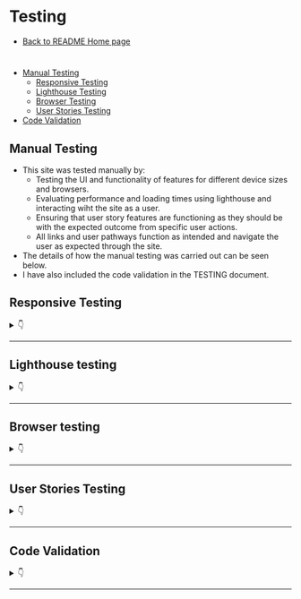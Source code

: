 # Testing
* [Back to README Home page](/README.md)
#
- [Manual Testing](#manual-testing)
    - [Responsive Testing](#responsive-testing)
    - [Lighthouse Testing](#lighthouse-testing)
    - [Browser Testing](#browser-testing)
    - [User Stories Testing](#user-stories-testing)
- [Code Validation](#code-validation)

## **Manual Testing**

* This site was tested manually by:
    - Testing the UI and functionality of features for different device sizes and browsers.
    - Evaluating performance and loading times using lighthouse and interacting wiht the site as a user.
    - Ensuring that user story features are functioning as they should be with the expected outcome from specific user actions.
    - All links and user pathways function as intended and navigate the user as expected through the site.
* The details of how the manual testing was carried out can be seen below.
* I have also included the code validation in the TESTING document.

## Responsive Testing
<details>
<summary>👇</summary>

* Site resonsivity was tested using google chrome DevTools and with my own Galaxy S20 FE.
* The screenshot below shows a list of the devices that were tested via chrome devtools:


    ![responsive](readme/desktop-testing/devtools-responsive-testing.png)

[Back to top](#testing)

* The site was shown to be fully responsive, readable and functional on all of the tested devices.
* The "trekkers" site name navlink in the navbar is set to be hidden in screen sizes under 365px in order to prevent the navbar UI becoming crowded and distorted.
*  In Chrome devtools most mobile screen sizes are still wide enough to display the "trekkers" heading.
* The screens where it is hidden are :
    - Samsung galaxy S8+
    - Galaxy fold
* On my own phone model (Galaxy S20 FE), the "trekkers" navlink heading is hidden.

* Site resposivity was also tested on Amiresponsive as seen in the README.
* Below is a screenshot of the viewport sizes tested on amiresponsive:

 ![amiresponsive](readme/desktop-testing/amiresponsive-viewport-sizes.JPG)

* I also included some screenshots of features in mobile size in the user story testing to show the responsive design. 

[Back to top](#testing)
</details>

- - -
## Lighthouse testing

<details>
<summary>👇</summary>

* Lighthouse testing in chrome DevTools showed an overall performance of 99% and good SEO and Accessibility scores.
* There were some suggestions to improve best practice scores which will be added to the future features for this site.

    ![Lighthouse results](static/readme/testing/lighthouse-testing.JPG)

[Back to top](#testing)
</details>

- - -

## Browser testing

<details>
<summary>👇</summary>

* The site was developped using Google Chrome browser and tested in Firefox and Microsoft Edge.


[Back to top](#testing)
</details>

- - -

## User Stories Testing

<details>
<summary>👇</summary>

The User Stories and features were continuously tested during development and this testing is documented here with screenshots of the features from the deployed site.


### Epic 1: Authentication


<details>
<summary>User Stories test cases</summary>
<br>

#### **User Stories**
1. Sign up: As a **user** I can **create an account** so that I can **access all the site features**
    - Sign up page allows new users to create an account.
    - Handles errors for duplicate username, blank fields or mismatching passwords.
    - Tested all links working as normal. 
    - The link to the sign in page will redirect user to sign in page.
    - If all form fields are valid and user clicks sign up they will be redirected to the sign in page.

    ![sign-up](/readme/desktop-testing/sign-up-page.JPG)
    ![sign-up-existing-user](/readme/desktop-testing/sign-up-form-existing-username-error.JPG)
    ![sign-up-errors](/readme/desktop-testing/sign-up-different-password.JPG)


[Back to top](#testing)

#
2. Sign in: As a **user** I can **login** so that I can **access features only available to logged in users **

    - Sign in page allows users who have created an account to sign in in order to access all the site features.
    - Handles errors for incorrect credentials and blank fields.
    - Tested all links working as normal. 
    - The link to the sign up page will redirect user to sign up page as expected.
    - If all form fields are valid and user clicks sign in, they will be redirected to the homepage.

    ![sign-in](readme/desktop-testing/sign-in-page.JPG)
    ![sign-in-empty-fields](readme/desktop-testing/sign-in-empty-fields.JPG)
    ![sign-in-missing-user](readme/desktop-testing/sign-in-page-missing-username.JPG)
    ![sign-in-blank-password](readme/desktop-testing/sign-in-blank-password.JPG)
    ![sign-in-wrong-credentials](readme/desktop-testing/sign-in-wrong-password.JPG)


[Back to top](#testing)
#

3. Sign out: As a **user** I can **logout** so that I can **exit my account and prevent others from gaining access**
    - The Navbar displays a sign out button to logged in users so that they can sign out from any page in the site.

    ![desktop-logged-out-nav](readme/desktop-testing/logged-in-nav.JPG)

    - When the user clicks the sign out button they are redirected to the home page.
    - Once logged out the Navbar will change to reflect the users ogged out status and provides the links to sign in and sign up.

    ![desktop-logged-out-nav](readme/desktop-testing/logged-out-nav.jpg)


[Back to top](#testing)
#
4. Refreshing access tokens: As a **user** I can **maintain my logged in status for 24 hours** so that I can **easily interact with the app throughout the day**.

    - Unless users click the sign out button, they remain logged in for 24 hours.

[Back to top](#testing)

#

5. Create admin panel: As a **site owner** I can **access the admin panel** so that **I have access to all site features and functionality**.anel can be accessed by those with the superuser credentials.

  - This is a Backend api feature, please see the relevant readme [here](https://github.com/HPCarey/pp5-trekkers-api).

[Back to top](#testing)

6. Create superuser: As a **site owner** I can **create a superuser** so that **I can give admin users access to the admin panel**.

  - This is a Backend api feature, please see the relevant readme [here](https://github.com/HPCarey/pp5-trekkers-api).

[Back to top](#testing)

</details>

- - -

### Epic 2: Navigation


<details>
<summary>User Stories test cases</summary>
<br>

#### **User Stories**
7. As a **user** I can **quickly view my logged in/out status in the navbar** so that I can **decide on my next action**

    - The Navbar displays a home, sign in and sign up link to logged out users so they can choose to interact with the site on a read only basis or sign in/up to access more features
    ![desktop-logged-out-nav](readme/desktop-testing/logged-out-nav.jpg)

    - Once signed in the navbar gives the user access to other actions and pages such as add post, liked posts, feed and the users profile link with their avatar.
    ![desktop-logged-out-nav](readme/desktop-testing/logged-in-nav.JPG)

[Back to top](#testing)
#
8. Routing: As a **user** I can **view the navbar on every page** so that I can **easily navigate through the site**.

    - The Navbar has been tested on every page and in different screen sizes. 
    - The navbar is fully responsive and fully functional.
    - Active navlinks are in green  to help the user know which page they are currently on.
    - When the user hovers over a navlink it will go green like the active navlink to help user know which link their mouse is over.
    - Both the logo and site name act as home navlinks to make it convenient and easy to get back to the home page.

    ![mobile-nav](readme/desktop-testing/mobile-nav-sm.jpg) 
    ![mobile-logged-out](readme/desktop-testing/mobile-nav-logged-out.jpeg) 
    ![mobile-logged-in](readme/desktop-testing/mobile-logged-in-nav-sm.jpg)

[Back to top](#testing)
#

9. Conditional Rendering: As a **logged out user** I can **view sign in and sign up options** so that I can **easily tell whether I am logged in and can log in easily if not**.

    - Already established in test case 7.

[Back to top](#testing)

10. Avatar: As a **logged in user** I can **view my profile link and avatar image on the navbar** so that I can **quickly see that I am logged in”

    - Already established in test case 7.

[Back to top](#testing)

11. Popular profiles list: As a **logged in user** I can **view other user’s profile names and avatars** so that I can **easily identify and follow other users**

    - The popular profiles list is displayed on the right of the screen for desktop users and at the top just under navbar for mobile users.
    - Profile avatars act as links to other users profiles, all these links have been tested and redirect to the correct profiles.

    ![popular-profiles](readme/desktop-testing/popular-profiles.jpg)![mobile-popular-profiles](readme/desktop-testing/mobile-popular-profiles.jpg)

[Back to top](#testing)

</details>

- - -

### Epic 3: Posts


<details>
<summary>User Stories test cases</summary>
<br>

#### **User Stories**
12. Create a post: As a **logged in user** I can **create a new post** so that I can **share my experiences and suggestions for good hikes and walks I’ve been on**.

    - Logged in users have access to the add post form and can create a post about their trail.

         ![add-post-form](readme/desktop-testing/add-post-page.JPG)
    
    - Each add post form handles errors for blank, required fields and for incorrect field values.

        ![add-post-form-errors](readme/desktop-testing/add-post-error-message.JPG) 
        ![add-post-form-errors](readme/desktop-testing/form-field-error.JPG) 
        ![add-post-form-rating-error](readme/desktop-testing/rating-value-error.JPG) 


    - Images over 2mb will throw an error to conserve cloud storage space.
            ![add-post-form-errors](readme/desktop-testing/image-too-large-error.JPG)

    - Once an image has been uploaded to the form a change image utton will appear to allow user to change the image.
        ![add-post-form](readme/desktop-testing/change-image-button-diff-dropdown.JPG)
    - There is a dropdown menu containing 4 choices of difficulty level with the default value set to easy.

        ![difficulty-dropdown](readme/desktop-testing/difficulty-dropdown.jpg)

    - A star rating value is also requires a value of at least 1 out of 5 stars.

        ![add-post-form-end](readme/desktop-testing/end-of-add-post-form.JPG)

    - Once the user clicks create and all fields are valid, the post will be published to the homepage and the user's profile page.
    - Once the user clicks create they are redirected to the post detail page, where they can take further actions related to the post.
    - If the user clicks cancel instead of create, they will be redirected to the home page instead.


[Back to top](#testing)

13. Edit a post: As a **logged in user** I can **edit my post** so that I can **revise my content**

    - Post owners have the ability to edit their posts from the post detail page via the three dot dropdown menu.

        ![edit-post-form](readme/desktop-testing/post-detail-three-dots-sm.jpg)

    - The edit form has all the original values pre-populated in the form fields, with the exception of the star rating value which does not display the stars filled in. 
        - note: the original value is still passed to the edit form and if the user adjusts other values the original rating value will remain, but it is an unsolved bug that the stars don't display the value in the edit form. 
    - The same field errors are handled as in the add post form but as the fields are pre-populated the blank field error only occurs for trail name and country when the user physically deletes the value and leaves them blank. 
    - All fields have been tested to see if the edited value is updated as expected and in each case they pass. 
    - If all form fields are valid and the user clicks save, they are redirected to the post detail again.
    - If the user clicks cancel in this case they will be redirected to the post details page.

    ![edit-post-form](readme/desktop-testing/edit-form.JPG)


[Back to top](#testing)

14. Delete a post: As a **logged in user** I can **delete my post** so that I can **remove content I have posted**

    - Post owners have the ability to delete their posts via the post detail page.
    - Post detail displays a three dot dropdown menu to users who are the post owner.
    - If the user clicks delete the post will be removed from the site and the user will be redirected to whatever page they navigated to the posts detail from, ie. their own profile or the home page.
    - In the Backend API the post model has an ondelete cascade so all comments and likes associated with the post will be deleted.

    ![delete-post-form](readme/desktop-testing/post-detail-three-dots-sm.jpg)


[Back to top](#testing)

15. View all posts: As a **user** I can **view all posts** so that I can **see what trails other users have walked and how they were**

    - All posts are avaialable to be viewed by both logged-in and logged-out users via the home page.

    ![loggged-out-home](readme/desktop-testing/logged-out-home.JPG)


[Back to top](#testing)

16. View post detail: As a **user** I can **view individual post details** so that I can **view other details and comments about the post**

    - All users can view the post detail of individual posts.
    - All users can view the comments under the post and see how many likes the post has. 
    - Only logged in users will have the ability to post a comment or like a post.

        ![loggged-out-post-detail](readme/desktop-testing/logged-out-post-detail.JPG)


[Back to top](#testing)

17. Like a post: As a **logged in user** I can **like a post** so that I can **quickly show my appreciation for another users content**

    - Logged-in users can like posts via the home page, post detail page or their feed.

            
        ![liked-no-results](readme/desktop-testing/liked-no-results.JPG)
        ![liked-after-liking](readme/desktop-testing/liked-after-liking.JPG)

    - Clicking the heart icon will add the post to liked posts and fills in the heart icon with a red color.
    - The likes count for the post will go up by 1.
    - Clicking the heart icon again will remove the post from liked posts and will remove the filled in red colour.
    - The likes count for the post will go down by 1.

        ![unliked-post](readme/desktop-testing/unliked-post.jpeg)

        ![liked-post](readme/desktop-testing/liked-post.jpeg)
    

    - Logged-out users cannot like posts.
    ![log-in-to-like](readme/desktop-testing/log-in-to-like.png)

    - Users cannot like their own posts.

         ![cant-like-own](readme/desktop-testing/cant-like-your-own.png)

[Back to top](#testing)


18. View liked posts: As a **logged in user** I can **view liked posts** so that I can **easily find the posts about trails that interested me**

    - Logged-in users can view their liked posts page to easily find trails they are interested in and want to keep easily accessible by liking.
            
        ![liked-after-liking](readme/desktop-testing/liked-after-liking.JPG)
        ![mobile-liked](readme/desktop-testing/mobile-liked-sm.jpg)


[Back to top](#testing)

19. Search posts: As a **user** I can **search posts** so that I can **find a post by author, trail name or location**

    - The search bar allows users to search for posts by keywords including post author, location, country, trail name, difficulty.
    - It funtcions and displays correclty on all screen sizes, on the homepage, feed and liked page. 
   
      ![search-bar](readme/desktop-testing/search-bar.jpg)
      ![search-bar-mobile](readme/desktop-testing/mobile-popular-profiles.jpg)

     - The search function returns relevant posts as expected according to the user's search words.
        ![search-location](readme/desktop-testing/search-location.JPG)
        ![search-difficulty](readme/desktop-testing/search-difficulty.JPG)


     - User's can also refine the search by using more than one keyword.

        ![search-multiple](readme/desktop-testing/search-multiple-key-words.JPG)

    - If the users search keywords don't match any posts an error message is displayed iinforming the user to adjust the search term. 
            
        ![no-search-results](readme/desktop-testing/search-no-results.JPG)
        


[Back to top](#testing)

</details>

- - -

### Epic 4: Comments

<details>
<summary>User Stories test cases</summary>
<br>

#### **User Stories**
20. Create a comment: As a **user** I can **leave a comment under a post** so that I can **express my opinion and engage with the content and the community**

    - Logged-in users have access to a comment form via the post detail page.
    - Clicking the comment icon underneath a post will redirect the user straight down to the comments form on the post detail page, but the user can also access it by simply clicking on the post and scrolling down manually.

        ![comment-form](readme/desktop-testing/comment-form.JPG)

    - Once a user types something and clicks post in the comment form, the post detail page will display the newly published comment. 

        ![comment-test](readme/desktop-testing/comment-test.JPG)
        ![comment-test-result](readme/desktop-testing/comment-test-result.JPG)

[Back to top](#testing)

21. Comment date: As a **user** I can **see the comment date** so that I can **know how long a go a comment was left**

    - The amount of time since the comment was first created or last updated is published beside the comment to show users how old the comment is.

        ![old-comment](readme/desktop-testing/old-comment.JPG)
        ![updated-comment](readme/desktop-testing/updated-comment.JPG)

[Back to top](#testing)

22. View comments: As a **user** I can **view other comments** so that I can **see what others have said**

    - As mentioned in previous test cases, both logged-in and logged-out users can view comments made by other users under the post. 

        ![logged-out-post-detail](readme/desktop-testing/logged-out-post-detail.JPG)
        ![comment-test-result](readme/desktop-testing/comment-test-result.JPG)

[Back to top](#testing)

23. Edit comments: As a **user** I can **edit my comment** so that I can **revise the information**

    - If the user is the owner of a comment, a three dot dropdown will be displayed in the right hand corner of the published comment.
    - This dropdown menu contains the icon-link to open the edit comment form. 
    ![comment-edit icon](readme/desktop-testing/comment-view.JPG)
    ![edit-comment-form](readme/desktop-testing/edit-comment-form.JPG)
    - If the user makes a change to the comment and clicks the save button, the post detail page will display the updated comment and updated time. 
    - If the user clicks cancel, the post detail page will display the original comment.

        ![old-comment](readme/desktop-testing/old-comment.JPG)
        ![updated-comment](readme/desktop-testing/updated-comment.JPG)

[Back to top](#testing)

24. Delete comments: As a **user** I can **delete my comment** so that I can **remove it from the post**

    - The delete icon is also available to comment owners via the three dot dropdown.
    - If the user clicks the delete icon, the comment is removed from the post detail page and the comments count goes down by 1. 
    ![delete-comment](readme/desktop-testing/delet-comment.JPG)
    ![deleted-comment](readme/desktop-testing/deleted-comment.JPG)

[Back to top](#testing)


</details>

- - -

### Epic 5: Profiles

<details>
<summary>User Stories test cases</summary>
<br>

#### **User Stories**
25. Profile page: As a **user** I can **view another user’s profile page** so that I can **see their posts and their bio**

    - Both logged-in and logged-out users have access to other users' profile pages.
    - Logged-in users will have access to a follow/unfollow button and edit dropdown menu for their own profile. 
        ![profile-logged-out](readme/desktop-testing/profile-logged-out.JPG)
        ![profile-logged-in](readme/desktop-testing/profile-logged-in.JPG)

[Back to top](#testing)

26. User stats: As a **user** I can **see stats via a user profile** so that I can **see how many posts/followers/following they have**

    - The stats on the users profile show how many posts and followers the profile owner has, as well as how many profiles they are following.
    - The followers count goes up by one if the current user clicks follow.
    - The followers count goes down by one if the current user clicks unfollow. 

        ![follow-count](readme/desktop-testing/follow-count.JPG)
        ![unfollow-count](readme/desktop-testing/unfollow-count.JPG)

    - The same applies to the following count if the profile owner follows/unfollows another user, the following count goes up or down in response.

        ![following-count](readme/desktop-testing/folloing-count.JPG)
        ![unfollowing-count](readme/desktop-testing/unfollowing-count.JPG)

    - Similarly, the posts count goes up when a user adds a post and goes down when apost is deleted.
    - If the user has not posted anything, there is a message explaining that the profile owner has no posts.
        
        ![profile-no-posts](readme/desktop-testing/profile-no-posts.JPG)
            
        ![unfollowing-count](readme/desktop-testing/profile-page-with-post.JPG)


[Back to top](#testing)

27. Follow/Unfollow a user: As a **logged in user** I can **follow other users whose content is more relevant or meaningful to me** so that I can **view content filtered by the users I follow**

    - As seen above, logged-in users have access to a follow button so that they can follow users whose content they enjoy.
    -The follow button toggles between follow and unfollow depending on whether the user currently follows the given profile or not. 
    - The posts of profile owners that the current user follows will be added to their feed, so they can easily see when a user they follow posts new content.
    - If the current logged-in user doesn't follow any profiles, their feed will display a message suggesting that they follow a profile. 

        ![feed-no-results](readme/desktop-testing/feed-no-results.JPG)
        
        ![feed-after-following](readme/desktop-testing/feed-after-following.JPG)

[Back to top](#testing)

28. Edit Profile: As a **user** I can **edit my profile** so that I can **update my personal details**

    - If the current logged-in user is the owner of a profile, a three dot dropdown will be displayed in the Profile header
    - This dropdown menu contains the icon-links to edit the profile, change the username and change the password. 

        ![edit-profile-dropdown](readme/desktop-testing/edit-profile-dropdown.JPG)
   
    - The edit profile link will take the user to an edit profile form.

    - The user can add an avatar image and bio via this form.

    ![edit-profile](readme/desktop-testing/edit-profile-form.JPG)

    - Both the image and bio field are optional, if left blank and the user clicks save they will simply be redirected to the their profile page.
    - If they enter values for these fields and click save they will be redirected to their profile page which will now display the new image/bio values. 
    - If the user enters values for these fields and clicks cancel, they will be redirected to the profile page with no changes reflected in the profile.

        ![Filled-profile](readme/desktop-testing/profile-edit-form-filled.JPG)

        ![updated-profile](readme/desktop-testing/profile-no-posts.JPG)

[Back to top](#testing)

29. Update username and password: As a **user** I can **update my username/password** so that I can **make alterations as needed**

    - The three dots dropdown menu "change username" link redirects user to a simple form where they can update their username. 

        ![edit-username](readme/desktop-testing/change-username-form.JPG)

    - If the user clicks save without making any changes, the form throws an error message.

        ![already-username-error](readme/desktop-testing/username-blank.JPG)

    - If the user attempts to use an invalid symbol, a space or more than 150 characters, the form will throw an error message. 

        ![username-error](readme/desktop-testing/change-username-error-too-many-chars.JPG)
        ![username-more-error](readme/desktop-testing/username-error-message.JPG)

    - If the user clicks cancel, whether or not they have made changes to the username, they will be redirected to their profile with no changes to the username.
    - If the user makes a valid change to the username and clicks save, they will be rediredted to their profile page where their username will have been updated.
    - The Profile navlink and popular profiles link will also reflect this change to the username.
    - The user will now be required to sign in with this new username.
    
     ![edited-username](readme/desktop-testing/edited-username.JPG)

    - The three dot dropdown "change password" link redirects user to a simple form where they can update their password. 

     ![password-form](readme/desktop-testing/change-password-form.JPG)

     - If the user inputs passwords that don't match, the form will throw an error.

     ![password-form-error](readme/desktop-testing/edit-password-error.JPG)

     - If the user clicks save and the fields are blank the form will throw the following error: 

     ![password-form-blank](readme/desktop-testing/edit-password-blank-fields.JPG)

     - If the user tries to put a password that is longer than 128 characters, then the form will throw the following error:

     ![password-form-blank](readme/desktop-testing/password-too-many-char-error.JPG)

     - Once the user inputs two valid, matching passwords, they will be redirected to the profile page.
     - If the new password is the same as the current password, no error will occur, the user will be redirected to their profile page and can continue to use the same password. 
     - The user will now need to sign in using the new, updated password. 


[Back to top](#testing)


</details>
</details>

- - -

## Code Validation

<details>
<summary>👇</summary>

1. ### **HTML Validation**

HTML validation was done using 
[W3C Markup Validator](https://validator.w3.org/). In order to validate the HTML without getting errors due to the Django template tags, the following steps were followed:

1. Navigate to the deployed site url using the google chrome browser.
2. Navigate to the page of the site you want to validate.
3. Right click anywhere on said page and select "View page source".
4. Copy the source code and open the validator.
5. Select Validate by direct input and paste the code into the validator field and click "Check"

Below are the issues encountered during initial validation: 

**Home Page**

* A warning to add a language attribute to the html tag
* Several Info messages to remove trailing / from self-closing elements like img and link. 
* I discovered that these / were getting added automatically whenever I used the prettier command to tidy up the template code. 
    ![home-page](static/readme/testing/code-validation/hmtl-val-homepage.JPG)

    ![all-messages](static/readme/testing/code-validation/trailing-slash-errors.JPG)

* The results after cleaning up these issues and re-deploying to heroku contain no errors:

    ![all-messages](static/readme/testing/code-validation/html-homepage-final.JPG)


[Back to top](#testing)

**Sign in Page**

* No errors

**Sign up Page**

* No errors

**Sign out Page**

* No errors

**Add booking form page**

* An attribute error for using "placeholder" with date input. The source of this error was in the forms.py date widget. I simply removed the placeholder attribute.
* The end tag error and unlcosed element were related. Both errors were dealt with upon locating the unclosed div and closing it.

    ![booking-page](static/readme/testing/code-validation/booking_form_validator_errors.JPG)

* The final results after addressing these issues contain no errors:

    ![booking-page](static/readme/testing/code-validation/add_booking-final.JPG)

[Back to top](#testing)

**Update booking form page**

* Unsurprisingly the same unclosed div error results occured on this page as the one in the booking form page. Since I create the update form template by copy, pasting and making adjustments to the booking form, this was expected and fixed in the same manner.


    ![booking-page](static/readme/testing/code-validation/update_booking_error.JPG)

* Final results after fixes:

    ![booking-page](static/readme/testing/code-validation/update_booking-final.JPG)


[Back to top](#testing)

**User Profile page**

* No errors


**Cancel appoinment confirmation page**

* An empty attribute value error for the form attribute action="".

    ![booking-page](static/readme/testing/code-validation/cancel_confirmation_error.JPG)

* Results after removing the unneeded attribute:

    ![booking-page](static/readme/testing/code-validation/cancel-page-final.JPG)


**404 page**

* No errors

[Back to top](#testing)
#

2. ### CSS Validation
CSS Validation was done using [Jigsaw](https://jigsaw.w3.org/css-validator)

* One error occured for a padding value without a unit which was a typo in the app.module.css file .Content class.

![CSS-error](readme/desktop-testing/css-padding-error.JPG)

* Once this error was fixed I got the no error result but there were some warnings that I had to look into

![CSS-error](readme/desktop-testing/css-vlaidation.JPG)
![CSS-error](readme/desktop-testing/css-warnings.JPG)

* The vendor extended pseudo element warning can be ignored as it is simply an extension not supported by w3c standard css and can be ignored as it's not a code error: [source](https://stackoverflow.com/questions/21889767/warnings-from-w3c-validation-for-css-cant-find-the-warning-message-for-vendor).

* The property clip is deprecated warning I investigated using these sources: 

    - [clip](https://www.w3schools.com/cssref/pr_pos_clip.php#:~:text=The%20rectangle%20is%20specified%20as,path%20property%20in%20the%20future.)

    - [clip-path](https://www.w3schools.com/cssref/css3_pr_clip-path.php)

* I initiallt tried to simply swap clip for clip path but rect was not useable with clipath. 
* I reviewed sources to hide an element without using clip.
* This [source](https://stackoverflow.com/questions/6746649/how-can-i-hide-an-element-off-the-edge-of-the-screen#:~:text=Just%20add%20overflow%3Ahidden%20to,That%20should%20do%20the%20trick.) contained a suggestion that the only necessary property was an absolute or fixed position and overflow:hidden[]().
* I discovered in my case that the element I was attempting to hide with this class required at least some other size properties so but would be hidden without using clip property.

- The final W3C validation results were no errors and 4 ignorable warnings related to the webkit scrollbar extension.

![CSS-error](readme/desktop-testing/css-final-results.JPG)
![CSS-error](readme/desktop-testing/css-vlaidation.JPG)

[Back to top](#testing)

#

3. ### JSX Validation
- Most of the code validation was done through the gitpod ide problems tab and with the help of the prettier code formatting extension.
- For good measure, I ran the jsx files through this [eslint](https://eslint.org/play/). 
- These are the settings I used for this validator so as not to get unrelated javascript errors as a result of the html tags in jsx. 
 ![settings](readme/desktop-testing/eslinter-setup.JPG)

- It was not an ideal way to validate due to the fact that it is bound to throw unused variable/undefined variable errors because of the nature of importing/exporting components and variables between the different files. 
- I ignored the above error types and checked for syntax errors, and found the code to be clean. 
 ![parsing](readme/desktop-testing/eslint-validator-errors.JPG)

[Back to top](#testing)



</details>

- - -